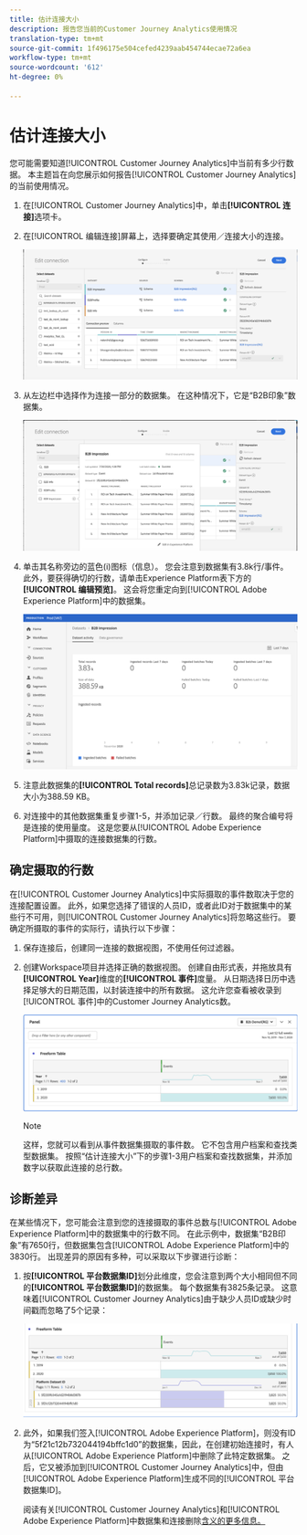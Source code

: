```yaml
---
title: 估计连接大小
description: 报告您当前的Customer Journey Analytics使用情况
translation-type: tm+mt
source-git-commit: 1f496175e504cefed4239aab454744ecae72a6ea
workflow-type: tm+mt
source-wordcount: '612'
ht-degree: 0%

---
```



# 估计连接大小

您可能需要知道[!UICONTROL Customer Journey Analytics]中当前有多少行数据。 本主题旨在向您展示如何报告[!UICONTROL Customer Journey Analytics]的当前使用情况。

1. 在[!UICONTROL Customer Journey Analytics]中，单击&#x200B;**[!UICONTROL 连接]**&#x200B;选项卡。
1. 在[!UICONTROL 编辑连接]屏幕上，选择要确定其使用／连接大小的连接。

   ![编辑连接](assets/edit-connection.png)

1. 从左边栏中选择作为连接一部分的数据集。 在这种情况下，它是“B2B印象”数据集。

   ![数据集](assets/dataset.png)

1. 单击其名称旁边的蓝色(i)图标（信息）。 您会注意到数据集有3.8k行/事件。 此外，要获得确切的行数，请单击Experience Platform表下方的&#x200B;**[!UICONTROL 编辑预览]**。 这会将您重定向到[!UICONTROL Adobe Experience Platform]中的数据集。

   ![AEP数据集信息](assets/data-size.png)

1. 注意此数据集的&#x200B;**[!UICONTROL Total records]**&#x200B;总记录数为3.83k记录，数据大小为388.59 KB。

1. 对连接中的其他数据集重复步骤1-5，并添加记录／行数。 最终的聚合编号将是连接的使用量度。 这是您要从[!UICONTROL Adobe Experience Platform]中摄取的连接数据集的行数。

## 确定摄取的行数

在[!UICONTROL Customer Journey Analytics]中实际摄取的事件数取决于您的连接配置设置。 此外，如果您选择了错误的人员ID，或者此ID对于数据集中的某些行不可用，则[!UICONTROL Customer Journey Analytics]将忽略这些行。 要确定所摄取的事件的实际行，请执行以下步骤：

1. 保存连接后，创建同一连接的数据视图，不使用任何过滤器。
1. 创建Workspace项目并选择正确的数据视图。 创建自由形式表，并拖放具有&#x200B;**[!UICONTROL Year]**&#x200B;维度的&#x200B;**[!UICONTROL 事件]**&#x200B;度量。 从日期选择日历中选择足够大的日期范围，以封装连接中的所有数据。 这允许您查看被收录到[!UICONTROL 事件]中的Customer Journey Analytics数。

   ![工作区项目](assets/event-number.png)

   >[!NOTE]
   >
   >这样，您就可以看到从事件数据集摄取的事件数。 它不包含用户档案和查找类型数据集。 按照“估计连接大小”下的步骤1-3用户档案和查找数据集，并添加数字以获取此连接的总行数。

## 诊断差异

在某些情况下，您可能会注意到您的连接摄取的事件总数与[!UICONTROL Adobe Experience Platform]中的数据集中的行数不同。 在此示例中，数据集“B2B印象”有7650行，但数据集包含[!UICONTROL Adobe Experience Platform]中的3830行。 出现差异的原因有多种，可以采取以下步骤进行诊断：

1. 按&#x200B;**[!UICONTROL 平台数据集ID]**&#x200B;划分此维度，您会注意到两个大小相同但不同的&#x200B;**[!UICONTROL 平台数据集ID]**&#x200B;的数据集。 每个数据集有3825条记录。 这意味着[!UICONTROL Customer Journey Analytics]由于缺少人员ID或缺少时间戳而忽略了5个记录：

   ![细分](assets/data-size2.png)

1. 此外，如果我们签入[!UICONTROL Adobe Experience Platform]，则没有ID为“5f21c12b732044194bffc1d0”的数据集，因此，在创建初始连接时，有人从[!UICONTROL Adobe Experience Platform]中删除了此特定数据集。 之后，它又被添加到[!UICONTROL Customer Journey Analytics]中，但由[!UICONTROL Adobe Experience Platform]生成不同的[!UICONTROL 平台数据集ID]。

   阅读有关[!UICONTROL Customer Journey Analytics]和[!UICONTROL Adobe Experience Platform]中数据集和连接删除[含义的更多信息。](https://experienceleague.adobe.com/docs/analytics-platform/using/cja-overview/cja-faq.html?lang=en#implications-of-deleting-data-components)
